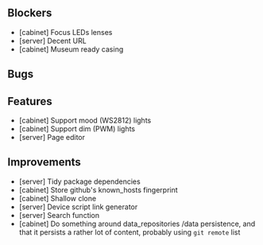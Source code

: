 ## Blockers

* [cabinet] Focus LEDs lenses
* [server] Decent URL
* [cabinet] Museum ready casing

## Bugs

## Features

* [cabinet] Support mood (WS2812) lights
* [cabinet] Support dim (PWM) lights
* [server] Page editor

## Improvements

* [server] Tidy package dependencies
* [cabinet] Store github's known_hosts fingerprint
* [cabinet] Shallow clone
* [server] Device script link generator
* [server] Search function
* [cabinet] Do something around data_repositories /data persistence, and that it persists a rather lot of content, probably using `git remote` list
